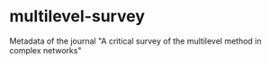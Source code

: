 # multilevel-survey
Metadata of the journal "A critical survey of the multilevel method in complex networks"
